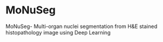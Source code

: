 # MoNuSeg
MoNuSeg- Multi-organ nuclei segmentation from H&amp;E stained histopathology image using Deep Learning
